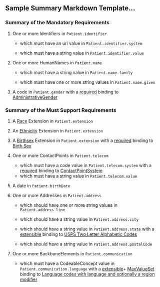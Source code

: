 ## Sample Summary Markdown Template...

### Summary of the Mandatory Requirements



1. One or more Identifiers  in `Patient.identifier`

    - which must have an  uri value  in `Patient.identifier.system`

    - which must have a  string value  in `Patient.identifier.value`


1. One or more HumanNames  in `Patient.name`

    - which must have a  string value  in `Patient.name.family`

    - which must have one or more string values  in `Patient.name.given`


1.  A  code  in `Patient.gender`
with a [required](http://hl7.org/fhir/R4/terminologies.html#required)
 binding to [AdministrativeGender](http://hl7.org/fhir/ValueSet/administrative-gender)

### Summary of the Must Support Requirements



1.  A [Race]([&#39;http://hl7.org/fhir/us/core/StructureDefinition/us-core-race&#39;]) Extension  in `Patient.extension`


1.  An [Ethnicity]([&#39;http://hl7.org/fhir/us/core/StructureDefinition/us-core-ethnicity&#39;]) Extension  in `Patient.extension`


1.  A [Birthsex]([&#39;http://hl7.org/fhir/us/core/StructureDefinition/us-core-birthsex&#39;]) Extension  in `Patient.extension`
with a [required](http://hl7.org/fhir/R4/terminologies.html#required)
 binding to [Birth Sex](http://hl7.org/fhir/us/core/ValueSet/birthsex)

1. One or more ContactPoints  in `Patient.telecom`

   - which must have a  code value  in `Patient.telecom.system`
with a [required](http://hl7.org/fhir/R4/terminologies.html#required)
 binding to [ContactPointSystem](http://hl7.org/fhir/ValueSet/contact-point-system)
   - which must have a  string value  in `Patient.telecom.value`


1.  A  date  in `Patient.birthDate`


1. One or more Addresses  in `Patient.address`

   - which should have one or more string values  in `Patient.address.line`

   - which should have a  string value  in `Patient.address.city`

   - which should have a  string value  in `Patient.address.state`
with a [extensible](http://hl7.org/fhir/R4/terminologies.html#extensible)
 binding to [USPS Two Letter Alphabetic Codes](http://hl7.org/fhir/us/core/ValueSet/us-core-usps-state)
   - which should have a  string value  in `Patient.address.postalCode`


1. One or more BackboneElements  in `Patient.communication`

   - which must have a  CodeableConcept value  in `Patient.communication.language`
with a [extensible](http://hl7.org/fhir/R4/terminologies.html#extensible)\+ [MaxValueSet](general-guidance.html#max-binding)
 binding to [Language codes with language and optionally a region modifier](http://hl7.org/fhir/us/core/ValueSet/simple-language)